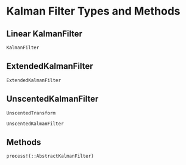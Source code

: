 # Kalman Filter Types and Methods


## Linear KalmanFilter

```@docs
KalmanFilter
```

## ExtendedKalmanFilter

```@docs
ExtendedKalmanFilter
```

## UnscentedKalmanFilter

```@docs
UnscentedTransform
```

```@docs
UnscentedKalmanFilter
```

## Methods

```@docs
process!(::AbstractKalmanFilter)
```
